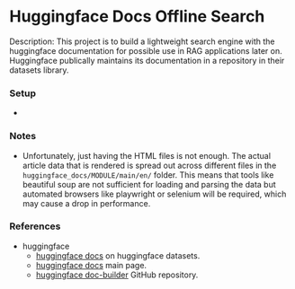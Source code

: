 # Huggingface Docs Offline Search

Description: This project is to build a lightweight search engine with the huggingface documentation for possible use in RAG applications later on. Huggingface publically maintains its documentation in a repository in their datasets library.


### Setup

 - 


### Notes

 - Unfortunately, just having the HTML files is not enough. The actual article data that is rendered is spread out across different files in the `huggingface_docs/MODULE/main/en/` folder. This means that tools like beautiful soup are not sufficient for loading and parsing the data but automated browsers like playwright or selenium will be required, which may cause a drop in performance.


### References

 - huggingface
     - [huggingface docs](https://huggingface.co/datasets/hf-doc-build/doc-build) on huggingface datasets.
     - [huggingface docs](https://huggingface.co/docs) main page.
     - [huggingface doc-builder](https://github.com/huggingface/doc-builder) GitHub repository.
